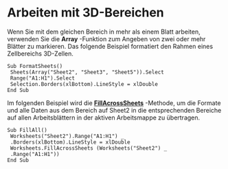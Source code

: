 
# Arbeiten mit 3D-Bereichen

Wenn Sie mit dem gleichen Bereich in mehr als einem Blatt arbeiten, verwenden Sie die  **Array** -Funktion zum Angeben von zwei oder mehr Blätter zu markieren. Das folgende Beispiel formatiert den Rahmen eines Zellbereichs 3D-Zellen.


```
Sub FormatSheets() 
 Sheets(Array("Sheet2", "Sheet3", "Sheet5")).Select 
 Range("A1:H1").Select 
 Selection.Borders(xlBottom).LineStyle = xlDouble 
End Sub
```


Im folgenden Beispiel wird die  **[FillAcrossSheets](c006cee2-67a1-2f24-3061-a2eb32ee9ecf.md)** -Methode, um die Formate und alle Daten aus dem Bereich auf Sheet2 in die entsprechenden Bereiche auf allen Arbeitsblättern in der aktiven Arbeitsmappe zu übertragen.




```
Sub FillAll() 
 Worksheets("Sheet2").Range("A1:H1") _ 
 .Borders(xlBottom).LineStyle = xlDouble 
 Worksheets.FillAcrossSheets (Worksheets("Sheet2") _ 
 .Range("A1:H1")) 
End Sub
```

